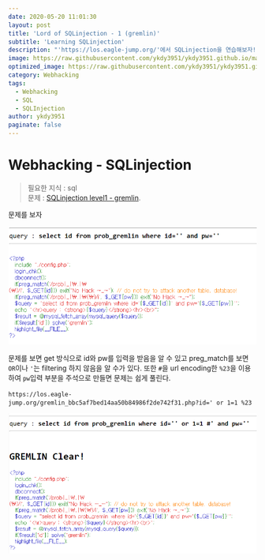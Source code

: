 ```yaml
---
date: 2020-05-20 11:01:30
layout: post
title: 'Lord of SQLinjection - 1 (gremlin)'
subtitle: 'Learning SQLinjection'
description: "'https://los.eagle-jump.org/'에서 SQLinjection을 연습해보자!!"
image: https://raw.githubusercontent.com/ykdy3951/ykdy3951.github.io/master/_src/SQLinjection/1/image.png
optimized_image: https://raw.githubusercontent.com/ykdy3951/ykdy3951.github.io/master/_src/SQLinjection/1/image.png
category: Webhacking
tags:
  - Webhacking
  - SQL
  - SQLInjection
author: ykdy3951
paginate: false
---
```


# Webhacking - SQLinjection

> 필요한 지식 : sql <br>
> 문제 : [SQLinjection level1 - gremlin](https://los.eagle-jump.org/gremlin_bbc5af7bed14aa50b84986f2de742f31.php).

문제를 보자

![placeholder](https://github.com/ykdy3951/ykdy3951.github.io/blob/master/_src/SQLinjection/1/1.png?raw=true 'target')

문제를 보면 get 방식으로 id와 pw를 입력을 받음을 알 수 있고
preg_match를 보면 `OR`이나 `'`는 filtering 하지 않음을 알 수가 있다. 또한 `#`을 url encoding한 `%23`을 이용하여 `pw`입력 부분을 주석으로 만들면 문제는 쉽게 풀린다.

`https://los.eagle-jump.org/gremlin_bbc5af7bed14aa50b84986f2de742f31.php?id=' or 1=1 %23`

![placeholder](https://github.com/ykdy3951/ykdy3951.github.io/blob/master/_src/SQLinjection/1/2.png?raw=true 'solve!')
